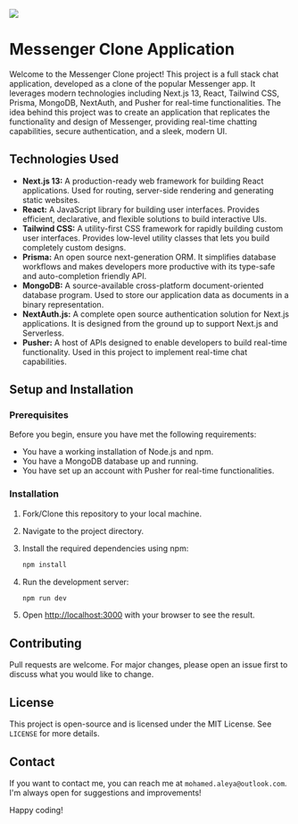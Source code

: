 ![](https://github.com/mohamedaleya/messenger-clone/blob/main/preview/preview.gif)

# Messenger Clone Application

Welcome to the Messenger Clone project! This project is a full stack chat application, developed as a clone of the popular Messenger app. It leverages modern technologies including Next.js 13, React, Tailwind CSS, Prisma, MongoDB, NextAuth, and Pusher for real-time functionalities. The idea behind this project was to create an application that replicates the functionality and design of Messenger, providing real-time chatting capabilities, secure authentication, and a sleek, modern UI.

## Technologies Used

- **Next.js 13:** A production-ready web framework for building React applications. Used for routing, server-side rendering and generating static websites.
- **React:** A JavaScript library for building user interfaces. Provides efficient, declarative, and flexible solutions to build interactive UIs.
- **Tailwind CSS:** A utility-first CSS framework for rapidly building custom user interfaces. Provides low-level utility classes that lets you build completely custom designs.
- **Prisma:** An open source next-generation ORM. It simplifies database workflows and makes developers more productive with its type-safe and auto-completion friendly API.
- **MongoDB:** A source-available cross-platform document-oriented database program. Used to store our application data as documents in a binary representation.
- **NextAuth.js:** A complete open source authentication solution for Next.js applications. It is designed from the ground up to support Next.js and Serverless.
- **Pusher:** A host of APIs designed to enable developers to build real-time functionality. Used in this project to implement real-time chat capabilities.

## Setup and Installation

### Prerequisites
Before you begin, ensure you have met the following requirements:
- You have a working installation of Node.js and npm.
- You have a MongoDB database up and running.
- You have set up an account with Pusher for real-time functionalities.

### Installation

1. Fork/Clone this repository to your local machine.
2. Navigate to the project directory.
3. Install the required dependencies using npm:

    ```bash
    npm install
    ```
    
4. Run the development server:

    ```bash
    npm run dev
    ```
5. Open [http://localhost:3000](http://localhost:3000) with your browser to see the result.

## Contributing
Pull requests are welcome. For major changes, please open an issue first to discuss what you would like to change.

## License
This project is open-source and is licensed under the MIT License. See `LICENSE` for more details.

## Contact
If you want to contact me, you can reach me at `mohamed.aleya@outlook.com`. I'm always open for suggestions and improvements!

Happy coding!
